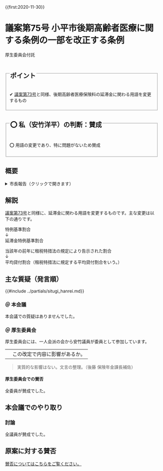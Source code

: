 {{first:2020-11-30}}
# 議案第75号 小平市後期高齢者医療に関する条例の一部を改正する条例

<i class="fa fa-gavel" aria-hidden="true"></i> 厚生委員会付託

<fieldset class="point">
  <legend>
    <h2 class="point"> ポイント </h2>
  </legend>
  <p class="point">✔ <a href="./gian-73.md">議案第73号</a>と同様、後期高齢者医療保険料の延滞金に関わる用語を変更するもの</p>
</fieldset>

<fieldset class="sanpi">
  <legend>
    <h2 class="sanpi">⭕️ 私（安竹洋平）の判断：賛成 </h2>
  </legend>
  <p class="sanpi OK">⭕️ 用語の変更であり、特に問題がないため賛成</p>
</fieldset>

## 概要

<details>
<summary>市長報告（クリックで開きます）</summary>

> 本案は、本年度の税制改正により延滞金に関する用語が変更されたことに伴い、後期高齢者医療保険料の延滞金に関する規定を改正するものです。
>
> 改正の内容ですが､特例基準割合という用語を、延滞金特例基準割合に改めるとともに、これまで租税特別措置法の規定により告示された割合としていたものを、平均貸付割合に改めるほか、文言の整理を行うものです。
>
> 施行期日につきましては、来年1月1日を予定いたしております。

</details>

## 解説

<a href="./gian-73.md">議案第73号</a>と同様に、延滞金に関わる用語を変更するものです。主な変更は以下の通りです。

特例基準割合  
↓  
延滞金特例基準割合

当該年の前年に租税特措法の規定により告示された割合  
↓  
平均貸付割合（租税特措法に規定する平均貸付割合をいう。）



## 主な質疑（発言順）
{{#include ../partials/situgi_hanrei.md}}

### ＠ 本会議
本会議での質疑はありませんでした。

### ＠ 厚生委員会
厚生委員会には、一人会派の会から安竹議員が委員として参加しています。

<table class="qanda"><tr><td><i class="fa fa-question-circle-o" aria-label="その他 議員による質問"></i></td><td>
この改定で内容に影響があるか。
</td></tr></table>

> 実質的な影響はない。文言の整理。（後藤 保険年金課長補佐）

#### 厚生委員会での賛否

全委員が賛成でした。

## 本会議でのやり取り

### 討論
全議員が賛成でした。

## 原案に対する賛否
[賛否についてはこちらをご覧ください。](./index.md#賛否)